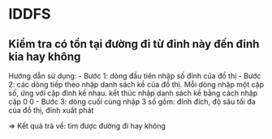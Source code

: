 # IDDFS
  ## Kiểm tra có tồn tại đường đi từ đỉnh này đến đỉnh kia hay không

  Hướng dẫn sử dụng:
    - Bước 1: dòng đầu tiên nhập số đỉnh của đồ thị
    - Bước 2: các dòng tiếp theo nhập danh sách kề của đồ thị. Mỗi dòng nhập một cặp số, ứng với cặp đỉnh kề nhau.
              kết thúc nhập danh sách kề bằng cách nhập cặp 0 0
    - Bước 3: dòng cuối cùng nhập 3 số gồm: đỉnh đích, độ sâu tối đa của đồ thị, đỉnh xuất phát
    
  => Kết quả trả về: tìm được đường đi hay không

